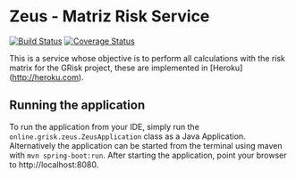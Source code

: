 # Zeus - Matriz Risk Service

[![Build Status](https://travis-ci.org/pabloriosramirez/zeus.svg?branch=master)](https://travis-ci.org/pabloriosramirez/zeus)
[![Coverage Status](https://coveralls.io/repos/github/pabloriosramirez/zeus/badge.svg?branch=master)](https://coveralls.io/github/pabloriosramirez/zeus?branch=master)

This is a service whose objective is to perform all calculations with the risk matrix for the GRisk project, these are implemented in [Heroku] (http://heroku.com).
## Running the application

To run the application from your IDE, simply run the `online.grisk.zeus.ZeusApplication` class as
a Java Application.
Alternatively the application can be started from the terminal using maven with `mvn spring-boot:run`.
After starting the application, point your browser to http://localhost:8080.
